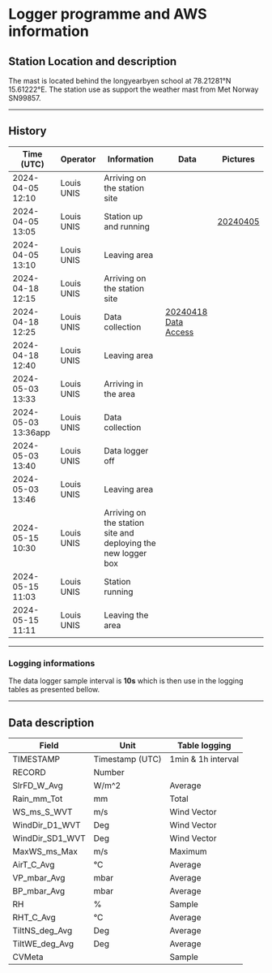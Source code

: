 # Logger programme and AWS information

## Station Location and description

The mast is located behind the longyearbyen school at 78.21281°N 15.61222°E.
The station use as support the weather mast from Met Norway SN99857.

---
## History

| Time (UTC)       | Operator     | Information                       | Data | Pictures |
|------------------|--------------|-----------------------------------|------|----------|
|2024-04-05 12:10  | Louis UNIS   | Arriving on the station site      ||
|2024-04-05 13:05  | Louis UNIS   | Station up and running            ||[20240405](/pictures/20240405)|
|2024-04-05 13:10  | Louis UNIS   | Leaving area                      ||
|2024-04-18 12:15  | Louis UNIS   | Arriving on the station site      ||
|2024-04-18 12:25  | Louis UNIS   | Data collection                   |[20240418 Data Access](/data/20240418)|
|2024-04-18 12:40  | Louis UNIS   | Leaving area                      ||
|2024-05-03 13:33  | Louis UNIS   | Arriving in the area                      ||
|2024-05-03 13:36app  | Louis UNIS   | Data collection                      ||
|2024-05-03 13:40  | Louis UNIS   | Data logger off                      ||
|2024-05-03 13:46  | Louis UNIS   | Leaving area                      ||
|2024-05-15 10:30  | Louis UNIS   | Arriving on the station site and deploying the new logger box                       ||
|2024-05-15 11:03  | Louis UNIS   | Station running                       ||
|2024-05-15 11:11  | Louis UNIS   | Leaving the area                       ||


---
### Logging informations

The data logger sample interval is **10s** which is then use in the logging tables as presented bellow.

---
## Data description

| Field         | Unit          | Table logging |
|---------------|---------------|---------------|
|TIMESTAMP      |Timestamp (UTC)| 1min & 1h interval|
|RECORD         |Number||
|SlrFD_W_Avg    |W/m^2|Average|
|Rain_mm_Tot    |mm|Total|
|WS_ms_S_WVT    |m/s|Wind Vector|
|WindDir_D1_WVT |Deg|Wind Vector|
|WindDir_SD1_WVT|Deg|Wind Vector|
|MaxWS_ms_Max   |m/s|Maximum|
|AirT_C_Avg     |°C|Average|
|VP_mbar_Avg    |mbar|Average|
|BP_mbar_Avg    |mbar|Average|
|RH             |%|Sample
|RHT_C_Avg      |°C|Average|
|TiltNS_deg_Avg |Deg|Average|
|TiltWE_deg_Avg |Deg|Average|
|CVMeta         ||Sample|
